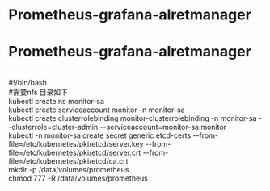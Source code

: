 # Prometheus-grafana-alretmanager
# Prometheus-grafana-alretmanager
<br>#!/bin/bash
<br>#需要nfs 目录如下
<br>kubectl create ns monitor-sa
<br>kubectl create serviceaccount monitor -n monitor-sa
<br>kubectl create clusterrolebinding monitor-clusterrolebinding -n monitor-sa --clusterrole=cluster-admin --serviceaccount=monitor-sa:monitor
<br>kubectl -n monitor-sa create secret generic etcd-certs --from-file=/etc/kubernetes/pki/etcd/server.key --from-file=/etc/kubernetes/pki/etcd/server.crt --from-file=/etc/kubernetes/pki/etcd/ca.crt
<br>mkdir -p /data/volumes/prometheus
<br>chmod 777 -R /data/volumes/prometheus
